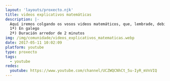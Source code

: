 ```yaml
---
layout: 'layouts/proxecto.njk'
title: videos explicativos matemáticas
description: |-
  Aquí iremos colgando os vosos videos matemáticos, que, lembrade, debían cumprir dúas condicións:
  1ª) En galego
  2ª) Duración arredor de 2 minutos
img: /img/comunidade/videos_explicativos_matematicas.webp
date: 2017-05-11 10:02:09
platform: youtube
type: proxecto
tags:
  - youtube
redes:
  youtube: https://www.youtube.com/channel/UCZWQCNhCt_5u-IyR_mVnVIQ
---
```

